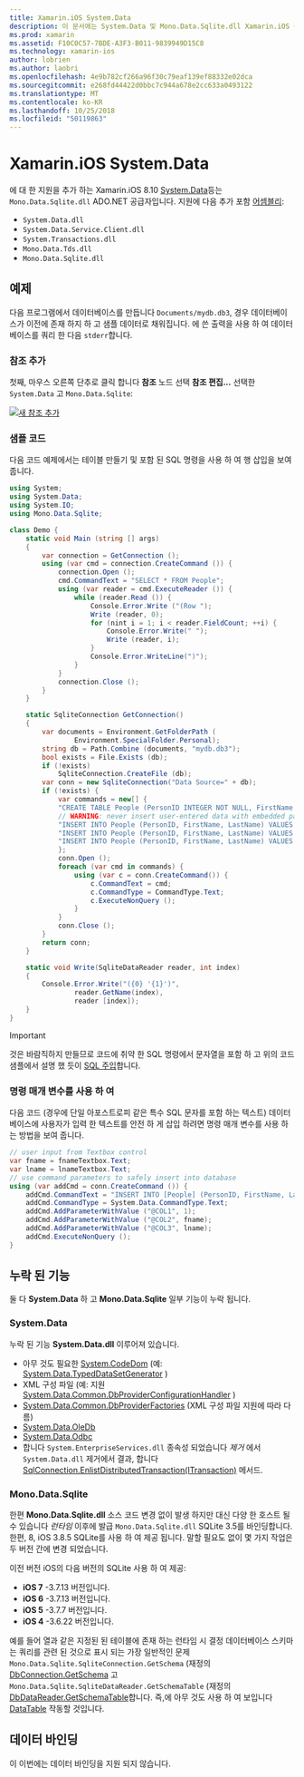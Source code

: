 ```yaml
---
title: Xamarin.iOS System.Data
description: 이 문서에는 System.Data 및 Mono.Data.Sqlite.dll Xamarin.iOS 응용 프로그램에서 SQLite 데이터 액세스를 사용 하는 방법을 설명 합니다.
ms.prod: xamarin
ms.assetid: F10C0C57-7BDE-A3F3-B011-9839949D15C8
ms.technology: xamarin-ios
author: lobrien
ms.author: laobri
ms.openlocfilehash: 4e9b782cf266a96f30c79eaf139ef88332e02dca
ms.sourcegitcommit: e268fd44422d0bbc7c944a678e2cc633a0493122
ms.translationtype: MT
ms.contentlocale: ko-KR
ms.lasthandoff: 10/25/2018
ms.locfileid: "50119863"
---
```

# <a name="systemdata-in-xamarinios"></a>Xamarin.iOS System.Data

에 대 한 지원을 추가 하는 Xamarin.iOS 8.10 [System.Data](xref:System.Data)등는 `Mono.Data.Sqlite.dll` ADO.NET 공급자입니다. 지원에 다음 추가 포함 [어셈블리](~/cross-platform/internals/available-assemblies.md):

-  `System.Data.dll`
-  `System.Data.Service.Client.dll`
-  `System.Transactions.dll`
-  `Mono.Data.Tds.dll`
-  `Mono.Data.Sqlite.dll`

<a name="Example" />

## <a name="example"></a>예제

다음 프로그램에서 데이터베이스를 만듭니다 `Documents/mydb.db3`, 경우 데이터베이스가 이전에 존재 하지 하 고 샘플 데이터로 채워집니다. 에 쓴 출력을 사용 하 여 데이터베이스를 쿼리 한 다음 `stderr`합니다.

### <a name="add-references"></a>참조 추가

첫째, 마우스 오른쪽 단추로 클릭 합니다 **참조** 노드 선택 **참조 편집...**  선택한 `System.Data` 고 `Mono.Data.Sqlite`:

[![](system.data-images/edit-references-sml.png "새 참조 추가")](system.data-images/edit-references.png#lightbox)

### <a name="sample-code"></a>샘플 코드

다음 코드 예제에서는 테이블 만들기 및 포함 된 SQL 명령을 사용 하 여 행 삽입을 보여 줍니다.

```csharp
using System;
using System.Data;
using System.IO;
using Mono.Data.Sqlite;

class Demo {
    static void Main (string [] args)
    {
        var connection = GetConnection ();
        using (var cmd = connection.CreateCommand ()) {
            connection.Open ();
            cmd.CommandText = "SELECT * FROM People";
            using (var reader = cmd.ExecuteReader ()) {
                while (reader.Read ()) {
                    Console.Error.Write ("(Row ");
                    Write (reader, 0);
                    for (nint i = 1; i < reader.FieldCount; ++i) {
                        Console.Error.Write(" ");
                        Write (reader, i);
                    }
                    Console.Error.WriteLine(")");
                }
            }
            connection.Close ();
        }
    }

    static SqliteConnection GetConnection()
    {
        var documents = Environment.GetFolderPath (
                Environment.SpecialFolder.Personal);
        string db = Path.Combine (documents, "mydb.db3");
        bool exists = File.Exists (db);
        if (!exists)
            SqliteConnection.CreateFile (db);
        var conn = new SqliteConnection("Data Source=" + db);
        if (!exists) {
            var commands = new[] {
            "CREATE TABLE People (PersonID INTEGER NOT NULL, FirstName ntext, LastName ntext)",
            // WARNING: never insert user-entered data with embedded parameter values
            "INSERT INTO People (PersonID, FirstName, LastName) VALUES (1, 'First', 'Last')",
            "INSERT INTO People (PersonID, FirstName, LastName) VALUES (2, 'Dewey', 'Cheatem')",
            "INSERT INTO People (PersonID, FirstName, LastName) VALUES (3, 'And', 'How')",
            };
            conn.Open ();
            foreach (var cmd in commands) {
                using (var c = conn.CreateCommand()) {
                    c.CommandText = cmd;
                    c.CommandType = CommandType.Text;
                    c.ExecuteNonQuery ();
                }
            }
            conn.Close ();
        }
        return conn;
    }

    static void Write(SqliteDataReader reader, int index)
    {
        Console.Error.Write("({0} '{1}')",
                reader.GetName(index),
                reader [index]);
    }
}
```

> [!IMPORTANT]
> 것은 바람직하지 만들므로 코드에 취약 한 SQL 명령에서 문자열을 포함 하 고 위의 코드 샘플에서 설명 했 듯이 [SQL 주입](http://en.wikipedia.org/wiki/SQL_injection)합니다.


### <a name="using-command-parameters"></a>명령 매개 변수를 사용 하 여

다음 코드 (경우에 단일 아포스트로피 같은 특수 SQL 문자를 포함 하는 텍스트) 데이터베이스에 사용자가 입력 한 텍스트를 안전 하 게 삽입 하려면 명령 매개 변수를 사용 하는 방법을 보여 줍니다.

```csharp
// user input from Textbox control
var fname = fnameTextbox.Text;
var lname = lnameTextbox.Text;
// use command parameters to safely insert into database
using (var addCmd = conn.CreateCommand ()) {
    addCmd.CommandText = "INSERT INTO [People] (PersonID, FirstName, LastName) VALUES (@COL1, @COL2, @COL3)";
    addCmd.CommandType = System.Data.CommandType.Text;
    addCmd.AddParameterWithValue ("@COL1", 1);
    addCmd.AddParameterWithValue ("@COL2", fname);
    addCmd.AddParameterWithValue ("@COL3", lname);
    addCmd.ExecuteNonQuery ();
}
```

<a name="Missing_Functionality" />

## <a name="missing-functionality"></a>누락 된 기능

둘 다 **System.Data** 하 고 **Mono.Data.Sqlite** 일부 기능이 누락 됩니다.

<a name="System.Data" />

### <a name="systemdata"></a>System.Data

누락 된 기능 **System.Data.dll** 이루어져 있습니다.

-  아무 것도 필요한 [System.CodeDom](xref:System.CodeDom) (예:  [System.Data.TypedDataSetGenerator](xref:System.Data.TypedDataSetGenerator) )
-  XML 구성 파일 (예: 지원  [System.Data.Common.DbProviderConfigurationHandler](xref:System.Data.Common.DbProviderConfigurationHandler) )
-   [System.Data.Common.DbProviderFactories](xref:System.Data.Common.DbProviderFactories) (XML 구성 파일 지원에 따라 다름)
-   [System.Data.OleDb](xref:System.Data.OleDb)
-   [System.Data.Odbc](xref:System.Data.Odbc)
-  합니다 `System.EnterpriseServices.dll` 종속성 되었습니다 *제거* 에서 `System.Data.dll` 제거에서 결과, 합니다 [SqlConnection.EnlistDistributedTransaction(ITransaction)](xref:System.Data.SqlClient.SqlConnection.EnlistDistributedTransaction*) 메서드.


<a name="Mono.Data.Sqlite" />

### <a name="monodatasqlite"></a>Mono.Data.Sqlite

한편 **Mono.Data.Sqlite.dll** 소스 코드 변경 없이 발생 하지만 대신 다양 한 호스트 될 수 있습니다 *런타임* 이후에 발급 `Mono.Data.Sqlite.dll` SQLite 3.5를 바인딩합니다. 한편, 8, iOS 3.8.5 SQLite를 사용 하 여 제공 됩니다. 말할 필요도 없이 몇 가지 작업은 두 버전 간에 변경 되었습니다.

이전 버전 iOS의 다음 버전의 SQLite 사용 하 여 제공:

- **iOS 7** -3.7.13 버전입니다.
- **iOS 6** -3.7.13 버전입니다.
- **iOS 5** -3.7.7 버전입니다.
- **iOS 4** -3.6.22 버전입니다.

예를 들어 열과 같은 지정된 된 테이블에 존재 하는 런타임 시 결정 데이터베이스 스키마는 쿼리를 관련 된 것으로 표시 되는 가장 일반적인 문제 `Mono.Data.Sqlite.SqliteConnection.GetSchema` (재정의 [DbConnection.GetSchema](xref:System.Data.Common.DbConnection.GetSchema) 고 `Mono.Data.Sqlite.SqliteDataReader.GetSchemaTable` (재정의 [DbDataReader.GetSchemaTable](xref:System.Data.Common.DbDataReader.GetSchemaTable)합니다. 즉,에 아무 것도 사용 하 여 보입니다 [DataTable](xref:System.Data.DataTable) 작동할 것입니다.

<a name="Data_Binding" />

## <a name="data-binding"></a>데이터 바인딩

이 이번에는 데이터 바인딩을 지원 되지 않습니다.

